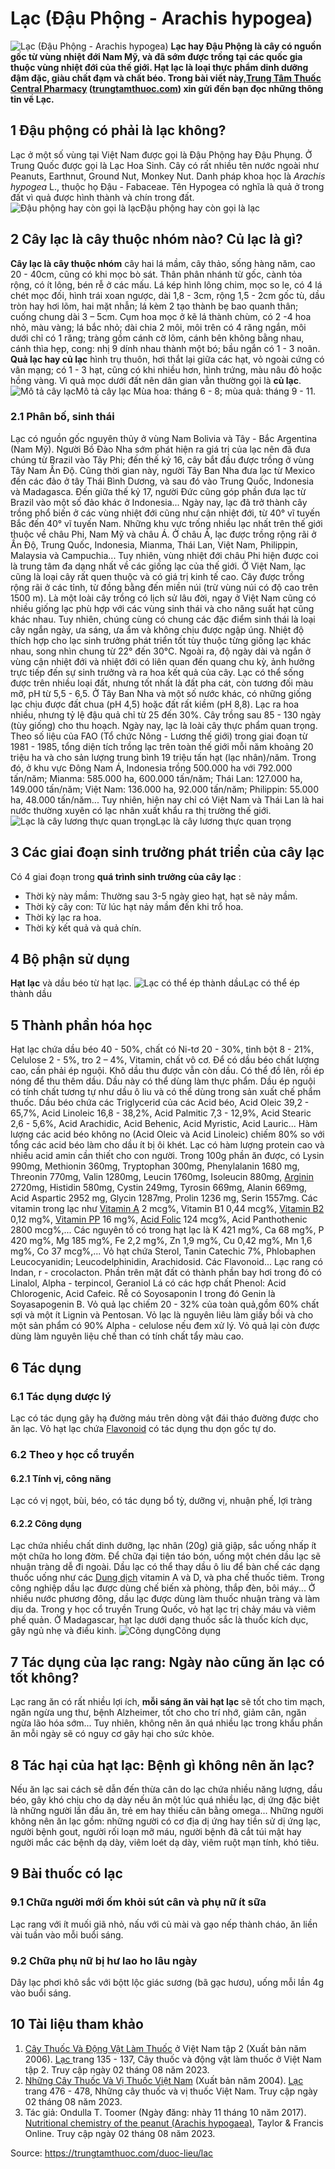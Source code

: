 # Lạc (Đậu Phộng - Arachis hypogea)

![Lạc \(Đậu Phộng - Arachis hypogea\)](https://trungtamthuoc.com/images/others/lac-1-4485.jpg)
**Lạc hay Đậu Phộng là cây có nguồn gốc từ vùng nhiệt đới Nam Mỹ, và đã sớm được trồng tại các quốc gia thuộc vùng nhiệt đới của thế giới. Hạt lạc là loại thực phẩm dinh dưỡng đậm đặc, giàu chất đạm và chất béo. Trong bài viết này,[Trung Tâm Thuốc Central Pharmacy](https://trungtamthuoc.com/ "Trung Tâm Thuốc Central Pharmacy") ([trungtamthuoc.com](https://trungtamthuoc.com/ "trungtamthuoc.com")) xin gửi đến bạn đọc những thông tin về Lạc.**
##  1 Đậu phộng có phải là lạc không?
Lạc ở một số vùng tại Việt Nam được gọi là Đậu Phộng hay Đậu Phụng. Ở Trung Quốc được gọi là Lạc Hoa Sinh.
Cây có rất nhiều tên nước ngoài như Peanuts, Earthnut, Ground Nut, Monkey Nut.
Danh pháp khoa học là _Arachis hypogea_ L., thuộc họ Đậu - Fabaceae.
Tên Hypogea có nghĩa là quả ở trong đất vì quả được hình thành và chín trong đất.
![Đậu phộng hay còn gọi là lạc](https://trungtamthuoc.com/images/item/lac-2.jpg)Đậu phộng hay còn gọi là lạc
##  2 Cây lạc là cây thuộc nhóm nào? Củ lạc là gì?
**Cây lạc là cây thuộc nhóm** cây hai lá mầm, cây thảo, sống hàng năm, cao 20 - 40cm, cũng có khi mọc bò sát. Thân phân nhánh từ gốc, cành tỏa rộng, có ít lông, bén rễ ở các mấu.
Lá kép hình lông chim, mọc so le, có 4 lá chét mọc đối, hình trái xoan ngược, dài 1,8 - 3cm, rộng 1,5 - 2cm gốc tù, dầu tròn hay hơi lõm, hai mặt nhẫn; lá kèm 2 tạo thành bẹ bao quanh thân; cuống chung dài 3 – 5cm. 
Cụm hoa mọc ở kẽ lá thành chùm, có 2 -4 hoa nhỏ, màu vàng; lá bắc nhỏ; dài chia 2 môi, môi trên có 4 răng ngắn, môi dưới chỉ có 1 răng; tràng gồm cánh cờ lõm, cánh bên không bằng nhau, cánh thìa hẹp, cong: nhị 9 dính nhau thành một bó; bầu ngắn có 1 - 3 noãn. 
**Quả lạc hay củ lạc** hình trụ thuôn, hơi thắt lại giữa các hạt, vỏ ngoài cứng có vân mạng; có 1 - 3 hạt, cũng có khi nhiều hơn, hình trứng, màu nâu đỏ hoặc hồng vàng. Vì quả mọc dưới đất nên dân gian vẫn thường gọi là **củ lạc**.
![Mô tả cây lạc](https://trungtamthuoc.com/images/item/lac-3.jpg)Mô tả cây lạc
Mùa hoa: tháng 6 - 8; mùa quả: tháng 9 - 11. 
### 2.1 Phân bố, sinh thái 
Lạc có nguồn gốc nguyên thủy ở vùng Nam Bolivia và Tây - Bắc Argentina (Nam Mỹ). Người Bồ Đào Nha sớm phát hiện ra giá trị của lạc nên đã đưa chúng từ Brazil vào Tây Phi; đến thế kỷ 16, cây bắt đầu được trồng ở vùng Tây Nam Ấn Độ. Cũng thời gian này, người Tây Ban Nha đưa lạc từ Mexico đến các đảo ở tây Thái Bình Dương, và sau đó vào Trung Quốc, Indonesia và Madagasca. Đến giữa thế kỷ 17, người Đức cũng góp phần đưa lạc từ Brazil vào một số đảo khác ở Indonesia...
Ngày nay, lạc đã trở thành cây trồng phổ biến ở các vùng nhiệt đới cũng như cận nhiệt đới, từ 40° vĩ tuyến Bắc đến 40° vĩ tuyến Nam. Những khu vực trống nhiều lạc nhất trên thế giới thuộc về châu Phi, Nam Mỹ và châu Á. Ở châu Á, lạc được trồng rộng rãi ở Ấn Độ, Trung Quốc, Indonesia, Mianma, Thái Lan, Việt Nam, Philippin, Malaysia và Campuchia... Tuy nhiên, vùng nhiệt đới châu Phi hiện được coi là trung tâm đa dạng nhất về các giống lạc của thế giới. 
Ở Việt Nam, lạc cũng là loại cây rất quen thuộc và có giá trị kinh tế cao. Cây được trồng rộng rãi ở các tỉnh, từ đồng bằng đến miền núi (trừ vùng núi có độ cao trên 1500 m). Là một loài cây trồng có lịch sử lâu đời, ngay ở Việt Nam cũng có nhiều giống lạc phù hợp với các vùng sinh thái và cho năng suất hạt cũng khác nhau. Tuy nhiên, chúng cùng có chung các đặc điểm sinh thái là loại cây ngắn ngày, ưa sáng, ưa ẩm và không chịu được ngập úng. Nhiệt độ thích hợp cho lạc sinh trưởng phát triển tốt tùy thuộc từng giống lạc khác nhau, song nhìn chung từ 22° đến 30°C.
Ngoài ra, độ ngày dài và ngắn ở vùng cận nhiệt đới và nhiệt đới có liên quan đến quang chu kỳ, ảnh hưởng trực tiếp đến sự sinh trưởng và ra hoa kết quả của cây. Lạc có thể sống được trên nhiều loại đất, nhưng tốt nhất là đất pha cát, còn tương đối màu mỡ, pH từ 5,5 - 6,5. Ở Tây Ban Nha và một số nước khác, có những giống lạc chịu được đất chua (pH 4,5) hoặc đất rất kiềm (pH 8,8).
Lạc ra hoa nhiều, nhưng tỷ lệ đậu quả chỉ từ 25 đến 30%. Cây trồng sau 85 - 130 ngày (tùy giống) cho thu hoạch.
Ngày nay, lạc là loài cây thực phẩm quan trọng. Theo số liệu của FAO (Tổ chức Nông - Lương thế giới) trong giai đoạn từ 1981 - 1985, tổng diện tích trồng lạc trên toàn thế giới mỗi năm khoảng 20 triệu ha và cho sản lượng trung bình 19 triệu tấn hạt (lạc nhân)/năm. Trong đó, ở khu vực Đông Nam Á, Indonesia trồng 500.000 ha với 792.000 tấn/năm; Mianma: 585.000 ha, 600.000 tấn/năm; Thái Lan: 127.000 ha, 149.000 tấn/năm; Việt Nam: 136.000 ha, 92.000 tấn/năm; Philippin: 55.000 ha, 48.000 tấn/năm... Tuy nhiên, hiện nay chỉ có Việt Nam và Thái Lan là hai nước thường xuyên có lạc nhân xuất khẩu ra thị trường thế giới. 
![Lạc là cây lương thực quan trọng](https://trungtamthuoc.com/images/item/lac-4.jpg)Lạc là cây lương thực quan trọng
##  3 Các giai đoạn sinh trưởng phát triển của cây lạc
Có 4 giai đoạn trong **quá trình sinh trưởng của cây lạc** :
  * Thời kỳ này mầm: Thường sau 3-5 ngày gieo hạt, hạt sẽ nảy mầm.
  * Thời kỳ cây con: Từ lúc hạt nảy mầm đến khi trổ hoa.
  * Thời kỳ lạc ra hoa.
  * Thời kỳ kết quả và quả chín.


##  4 Bộ phận sử dụng 
**Hạt lạc** và dầu béo từ hạt lạc. 
![Lạc có thể ép thành dầu](https://trungtamthuoc.com/images/item/lac-5.jpg)Lạc có thể ép thành dầu
##  5 Thành phần hóa học 
Hạt lạc chứa dầu béo 40 - 50%, chất có Ni-tơ 20 - 30%, tinh bột 8 - 21%, Celulose 2 - 5%, tro 2 – 4%, Vitamin, chất vô cơ. 
Để có dầu béo chất lượng cao, cần phải ép nguội. Khô dầu thu được vẫn còn dầu. Có thể đồ lên, rồi ép nóng để thu thêm dầu. Dầu này có thể dùng làm thực phẩm. 
Dầu ép nguội có tính chất tương tự như dầu ô liu và có thể dùng trong sản xuất chế phẩm thuốc. 
Dầu béo chứa các Triglycerid của các Acid béo, Acid Oleic 39,2 - 65,7%, Acid Linoleic 16,8 - 38,2%, Acid Palmitic 7,3 - 12,9%, Acid Stearic 2,6 - 5,6%, Acid Arachidic, Acid Behenic, Acid Myristic, Acid Lauric... 
Hàm lượng các acid béo không no (Acid Oleic và Acid Linoleic) chiếm 80% so với tổng các acid béo làm cho dầu ít bị ôi khét. 
Lạc có hàm lượng protein cao và nhiều acid amin cần thiết cho con người. Trong 100g phần ăn được, có Lysin 990mg, Methionin 360mg, Tryptophan 300mg, Phenylalanin 1680 mg, Threonin 770mg, Valin 1280mg, Leucin 1760mg, Isoleucin 880mg, [Arginin](https://trungtamthuoc.com/hoat-chat/arginine "Arginin") 2720mg, Histidin 580mg, Cystin 249mg, Tyrosin 669mg, Alanin 669mg, Acid Aspartic 2952 mg, Glycin 1287mg, Prolin 1236 mg, Serin 1557mg. 
Các vitamin trong lạc như [Vitamin A](https://trungtamthuoc.com/hoat-chat/vitamin-a "Vitamin A") 2 mcg%, Vitamin B1 0,44 mcg%, [Vitamin B2](https://trungtamthuoc.com/hoat-chat/vitamin-b2 "Vitamin B2") 0,12 mg%, [Vitamin PP](https://trungtamthuoc.com/hoat-chat/vitamin-pp "Vitamin PP") 16 mg%, [Acid Folic](https://trungtamthuoc.com/hoat-chat/acid-folic "Acid Folic") 124 mcg%, Acid Panthothenic 2800 mcg%,... 
Các nguyên tố có trong hạt lạc là K 421 mg%, Ca 68 mg%, P 420 mg%, Mg 185 mg%, Fe 2,2 mg%, Zn 1,9 mg%, Cu 0,42 mg%, Mn 1,6 mg%, Co 37 mcg%,...
Vỏ hạt chứa Sterol, Tanin Catechic 7%, Phlobaphen Leucocyanidin; Leucodelphinidin, Arachidosid. Các Flavonoid...
Lạc rang có Indan, r - crocolacton. 
Phần trên mặt đất có thành phần bay hơi trong đó có Linalol, Alpha - terpincol, Geraniol 
Lá có các hợp chất Phenol: Acid Chlorogenic, Acid Cafeic. 
Rễ có Soyosaponin I trong đó Genin là Soyasapogenin B. 
Vỏ quả lạc chiếm 20 - 32% của toàn quả,gồm 60% chất sợi và một ít Lignin và Pentosan. Vỏ lạc là nguyên liêu làm giấy bồi và cho một sản phẩm có 90% Alpha - celulose nếu đem xử lý. 
Vỏ quả lại còn được dùng làm nguyên liệu chế than có tính chất tẩy màu cao. 
##  6 Tác dụng 
### 6.1 Tác dụng dược lý 
Lạc có tác dụng gây hạ đường máu trên dòng vật đái tháo đường được cho ăn lạc.
Vỏ hạt lạc chứa [Flavonoid](https://trungtamthuoc.com/hoat-chat/flavonoid "Flavonoid") có tác dụng thu dọn gốc tự do.
### 6.2 Theo y học cổ truyền
#### 6.2.1 Tính vị, công năng 
Lạc có vị ngọt, bùi, béo, có tác dụng bổ tỳ, dưỡng vị, nhuận phế, lợi tràng 
#### 6.2.2 Công dụng
Lạc chứa nhiều chất dinh dưỡng, lạc nhân (20g) giã giập, sắc uống nhấp ít một chữa ho long đờm.
Để chữa đại tiện táo bón, uống một chén dầu lạc sẽ nhuận tràng dễ đi ngoài. Dầu lạc có thể thay dầu ô liu để bàn chế các dạng thuốc uống như các [Dung dịch](https://trungtamthuoc.com/bai-viet/dung-dich-thuoc-la-gi-cong-thuc-va-ky-thuat-bao-che-dung-dich-thuoc "Dung dịch") vitamin A và D, và pha chế thuốc tiêm. 
Trong công nghiệp dầu lạc được dùng chế biến xà phòng, thắp đèn, bôi máy...
Ở nhiều nước phương đông, dầu lạc được dùng làm thuốc nhuận tràng và làm dịu da. Trong y học cổ truyền Trung Quốc, vỏ hạt lạc trị chảy máu và viêm phế quản. Ở Madagascar, hạt lạc dưới dạng thuốc sắc là thuốc kích dục, gây ngủ nhẹ và điều kinh. 
![Công dụng](https://trungtamthuoc.com/images/item/lac-6.jpg)Công dụng
##  7 Tác dụng của lạc rang: Ngày nào cũng ăn lạc có tốt không?
Lạc rang ăn có rất nhiều lợi ích, **mỗi sáng ăn vài hạt lạc** sẽ tốt cho tim mạch, ngăn ngừa ung thư, bệnh Alzheimer, tốt cho cho trí nhớ, giảm cân, ngăn ngừa lão hóa sớm...
Tuy nhiên, không nên ăn quá nhiều lạc trong khẩu phần ăn mỗi ngày sẽ có nguy cơ gây hại cho sức khỏe.
##  8 Tác hại của hạt lạc: Bệnh gì không nên ăn lạc?
Nếu ăn lạc sai cách sẽ dẫn đến thừa cân do lạc chứa nhiều năng lượng, dầu béo, gây khó chịu cho dạ dày nếu ăn một lúc quá nhiều lạc, dị ứng đặc biệt là những người lần đầu ăn, trẻ em hay thiếu cân bằng omega...
Những người không nên ăn lạc gồm: những người có cơ địa dị ứng hay tiền sử dị ứng lạc, người bệnh gout, người rối loạn mỡ máu, người bệnh đã cắt túi mật hay người mắc các bệnh dạ dày, viêm loét dạ dày, viêm ruột mạn tính, khó tiêu.
##  9 Bài thuốc có lạc 
### 9.1 Chữa người mới ốm khỏi sút cân và phụ nữ ít sữa 
Lạc rang với ít muối giã nhỏ, nấu với củ mài và gạo nếp thành cháo, ăn liền vài tuần vào mỗi buổi sáng. 
### 9.2 Chữa phụ nữ bị hư lao ho lâu ngày
Dây lạc phơi khô sắc với bộtt lộc giác sương (bã gạc hươu), uống mỗi lần 4g vào buổi sáng. 
##  10 Tài liệu tham khảo
  1. [Cây Thuốc Và Động Vật Làm Thuốc](https://trungtamthuoc.com/bai-viet/doc-online-va-tai-mien-phi-pdf-sach-cay-thuoc-va-dong-vat-lam-thuoc-o-viet-nam "Cây Thuốc Và Động Vật Làm Thuốc") ở Việt Nam tập 2 (Xuất bản năm 2006). [Lạc ](https://trungtamthuoc.com/upload/pdf/cay-thuoc-va-dong-vat-lam-thuoc-tap-2-trungtamthuoc.com.pdf#page=133)trang 135 - 137, Cây thuốc và động vật làm thuốc ở Việt Nam tập 2. Truy cập ngày 02 tháng 08 năm 2023.
  2. [Những Cây Thuốc Và Vị Thuốc Việt Nam](https://trungtamthuoc.com/duoc-lieu "Những Cây Thuốc Và Vị Thuốc Việt Nam") (Xuất bản năm 2004). [Lạc](https://trungtamthuoc.com/upload/pdf/nhung-cay-thuoc-va-vi-thuoc-viet-nam-trungtamthuoc.com.pdf#page=491) trang 476 - 478, Những cây thuốc và vị thuốc Việt Nam. Truy cập ngày 02 tháng 08 năm 2023.
  3. Tác giả: Ondulla T. Toomer (Ngày đăng: nhày 11 tháng 10 năm 2017). [Nutritional chemistry of the peanut (Arachis hypogaea)](https://www.tandfonline.com/doi/abs/10.1080/10408398.2017.1339015), Taylor & Francis Online. Truy cập ngày 02 tháng 08 năm 2023.




Source: https://trungtamthuoc.com/duoc-lieu/lac
